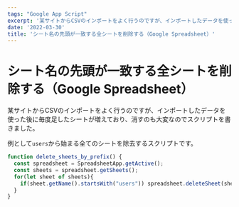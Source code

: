 ```yaml
---
tags: "Google App Script"
excerpt: '某サイトからCSVのインポートをよく行うのですが、インポートしたデータを使った後に毎度足したシートが増えており、消すのも大変なのでスクリプトを書きました。'
date: '2022-03-30'
title: 'シート名の先頭が一致する全シートを削除する（Google Spreadsheet）'
---
```


# シート名の先頭が一致する全シートを削除する（Google Spreadsheet）

某サイトからCSVのインポートをよく行うのですが、インポートしたデータを使った後に毎度足したシートが増えており、消すのも大変なのでスクリプトを書きました。

例として`users`から始まる全てのシートを除去するスクリプトです。

```JavaScript
function delete_sheets_by_prefix() {
  const spreadsheet = SpreadsheetApp.getActive();
  const sheets = spreadsheet.getSheets();
  for(let sheet of sheets){
    if(sheet.getName().startsWith("users")) spreadsheet.deleteSheet(sheet);
  }
}
```
